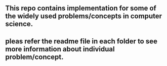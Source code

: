 ## This repo contains implementation for some of the widely used problems/concepts in computer science.
## pleas refer the readme file in each folder to see more information about individual problem/concept.

